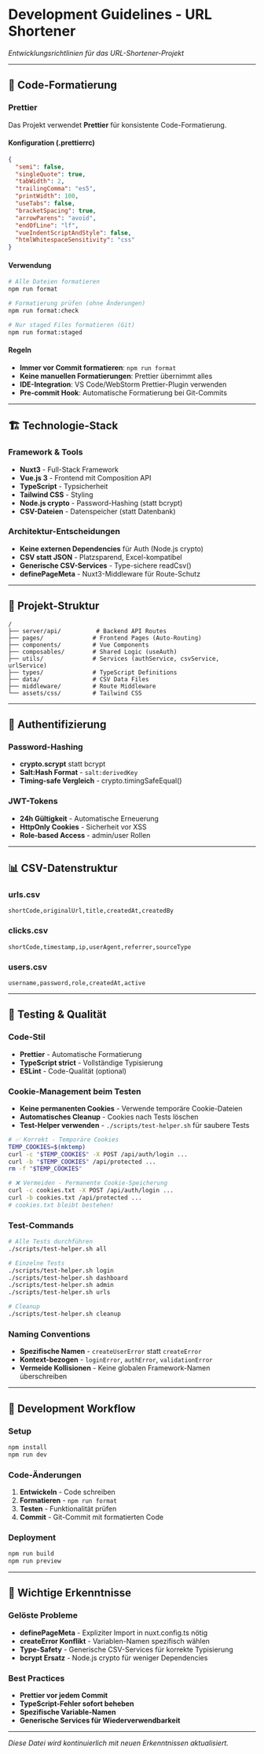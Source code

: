 # Development Guidelines - URL Shortener

_Entwicklungsrichtlinien für das URL-Shortener-Projekt_

---

## 🎨 Code-Formatierung

### Prettier

Das Projekt verwendet **Prettier** für konsistente Code-Formatierung.

#### Konfiguration (.prettierrc)

```json
{
  "semi": false,
  "singleQuote": true,
  "tabWidth": 2,
  "trailingComma": "es5",
  "printWidth": 100,
  "useTabs": false,
  "bracketSpacing": true,
  "arrowParens": "avoid",
  "endOfLine": "lf",
  "vueIndentScriptAndStyle": false,
  "htmlWhitespaceSensitivity": "css"
}
```

#### Verwendung

```bash
# Alle Dateien formatieren
npm run format

# Formatierung prüfen (ohne Änderungen)
npm run format:check

# Nur staged Files formatieren (Git)
npm run format:staged
```

#### Regeln

- **Immer vor Commit formatieren**: `npm run format`
- **Keine manuellen Formatierungen**: Prettier übernimmt alles
- **IDE-Integration**: VS Code/WebStorm Prettier-Plugin verwenden
- **Pre-commit Hook**: Automatische Formatierung bei Git-Commits

---

## 🏗️ Technologie-Stack

### Framework & Tools

- **Nuxt3** - Full-Stack Framework
- **Vue.js 3** - Frontend mit Composition API
- **TypeScript** - Typsicherheit
- **Tailwind CSS** - Styling
- **Node.js crypto** - Password-Hashing (statt bcrypt)
- **CSV-Dateien** - Datenspeicher (statt Datenbank)

### Architektur-Entscheidungen

- **Keine externen Dependencies** für Auth (Node.js crypto)
- **CSV statt JSON** - Platzsparend, Excel-kompatibel
- **Generische CSV-Services** - Type-sichere readCsv<T>()
- **definePageMeta** - Nuxt3-Middleware für Route-Schutz

---

## 📁 Projekt-Struktur

```
/
├── server/api/          # Backend API Routes
├── pages/              # Frontend Pages (Auto-Routing)
├── components/         # Vue Components
├── composables/        # Shared Logic (useAuth)
├── utils/              # Services (authService, csvService, urlService)
├── types/              # TypeScript Definitions
├── data/               # CSV Data Files
├── middleware/         # Route Middleware
└── assets/css/         # Tailwind CSS
```

---

## 🔐 Authentifizierung

### Password-Hashing

- **crypto.scrypt** statt bcrypt
- **Salt:Hash Format** - `salt:derivedKey`
- **Timing-safe Vergleich** - crypto.timingSafeEqual()

### JWT-Tokens

- **24h Gültigkeit** - Automatische Erneuerung
- **HttpOnly Cookies** - Sicherheit vor XSS
- **Role-based Access** - admin/user Rollen

---

## 📊 CSV-Datenstruktur

### urls.csv

```csv
shortCode,originalUrl,title,createdAt,createdBy
```

### clicks.csv

```csv
shortCode,timestamp,ip,userAgent,referrer,sourceType
```

### users.csv

```csv
username,password,role,createdAt,active
```

---

## 🧪 Testing & Qualität

### Code-Stil

- **Prettier** - Automatische Formatierung
- **TypeScript strict** - Vollständige Typisierung
- **ESLint** - Code-Qualität (optional)

### Cookie-Management beim Testen

- **Keine permanenten Cookies** - Verwende temporäre Cookie-Dateien
- **Automatisches Cleanup** - Cookies nach Tests löschen
- **Test-Helper verwenden** - `./scripts/test-helper.sh` für saubere Tests

```bash
# ✅ Korrekt - Temporäre Cookies
TEMP_COOKIES=$(mktemp)
curl -c "$TEMP_COOKIES" -X POST /api/auth/login ...
curl -b "$TEMP_COOKIES" /api/protected ...
rm -f "$TEMP_COOKIES"

# ❌ Vermeiden - Permanente Cookie-Speicherung
curl -c cookies.txt -X POST /api/auth/login ...
curl -b cookies.txt /api/protected ...
# cookies.txt bleibt bestehen!
```

### Test-Commands

```bash
# Alle Tests durchführen
./scripts/test-helper.sh all

# Einzelne Tests
./scripts/test-helper.sh login
./scripts/test-helper.sh dashboard
./scripts/test-helper.sh admin
./scripts/test-helper.sh urls

# Cleanup
./scripts/test-helper.sh cleanup
```

### Naming Conventions

- **Spezifische Namen** - `createUserError` statt `createError`
- **Kontext-bezogen** - `loginError`, `authError`, `validationError`
- **Vermeide Kollisionen** - Keine globalen Framework-Namen überschreiben

---

## 🚀 Development Workflow

### Setup

```bash
npm install
npm run dev
```

### Code-Änderungen

1. **Entwickeln** - Code schreiben
2. **Formatieren** - `npm run format`
3. **Testen** - Funktionalität prüfen
4. **Commit** - Git-Commit mit formatierten Code

### Deployment

```bash
npm run build
npm run preview
```

---

## 📝 Wichtige Erkenntnisse

### Gelöste Probleme

- **definePageMeta** - Expliziter Import in nuxt.config.ts nötig
- **createError Konflikt** - Variablen-Namen spezifisch wählen
- **Type-Safety** - Generische CSV-Services für korrekte Typisierung
- **bcrypt Ersatz** - Node.js crypto für weniger Dependencies

### Best Practices

- **Prettier vor jedem Commit**
- **TypeScript-Fehler sofort beheben**
- **Spezifische Variable-Namen**
- **Generische Services für Wiederverwendbarkeit**

---

_Diese Datei wird kontinuierlich mit neuen Erkenntnissen aktualisiert._

